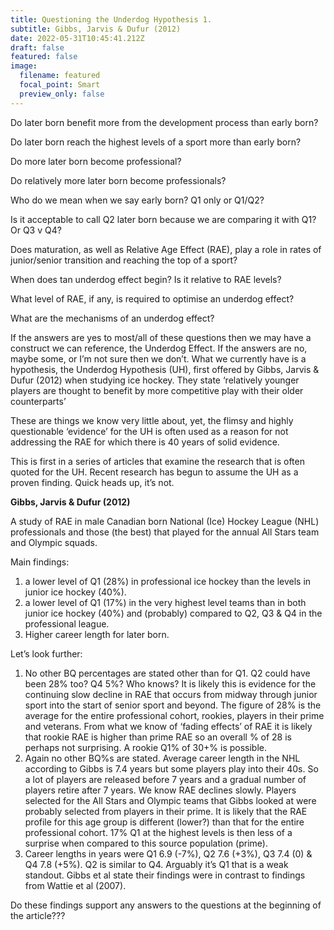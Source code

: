 ```yaml
---
title: Questioning the Underdog Hypothesis 1.
subtitle: Gibbs, Jarvis & Dufur (2012)
date: 2022-05-31T10:45:41.212Z
draft: false
featured: false
image:
  filename: featured
  focal_point: Smart
  preview_only: false
---
```

Do later born benefit more from the development process than early born?

Do later born reach the highest levels of a sport more than early born?

Do more later born become professional?

Do relatively more later born become professionals?

Who do we mean when we say early born? Q1 only or Q1/Q2?

Is it acceptable to call Q2 later born because we are comparing it with Q1? Or Q3 v Q4?

Does maturation, as well as Relative Age Effect (RAE), play a role in rates of junior/senior transition and reaching the top of a sport? 

When does tan underdog effect begin? Is it relative to RAE levels?

What level of RAE, if any, is required to optimise an underdog effect?

What are the mechanisms of an underdog effect?

If the answers are yes to most/all of these questions then we may have a construct we can reference, the Underdog Effect. If the answers are no, maybe some, or I’m not sure then we don’t. What we currently have is a hypothesis, the Underdog Hypothesis (UH), first offered by Gibbs, Jarvis & Dufur (2012) when studying ice hockey. They state ‘relatively younger players are thought to benefit by more competitive play with their older counterparts’

These are things we know very little about, yet, the flimsy and highly questionable ‘evidence’ for the UH is often used as a reason for not addressing the RAE for which there is 40 years of solid evidence.

This is first in a series of articles that examine the research that is often quoted for the UH. Recent research has begun to assume the UH as a proven finding. Quick heads up, it’s not.

**Gibbs, Jarvis & Dufur (2012)**

A study of RAE in male Canadian born National (Ice) Hockey League (NHL) professionals and those (the best) that played for the annual All Stars team and Olympic squads.

Main findings:

1. a lower level of Q1 (28%) in professional ice hockey than the levels in junior ice hockey (40%).
2. a lower level of Q1 (17%) in the very highest level teams than in both junior ice hockey (40%) and (probably) compared to Q2, Q3 & Q4 in the professional league.
3. Higher career length for later born.

Let’s look further:

1. No other BQ percentages are stated other than for Q1. Q2 could have been 28% too? Q4 5%? Who knows? It is likely this is evidence for the continuing slow decline in RAE that occurs from midway through junior sport into the start of senior sport and beyond. The figure of 28% is the average for the entire professional cohort, rookies, players in their prime and veterans. From what we know of ‘fading effects’ of RAE it is likely that rookie RAE is higher than prime RAE so an overall % of 28 is perhaps not surprising. A rookie Q1% of 30+% is possible.
2. Again no other BQ%s are stated. Average career length in the NHL according to Gibbs is 7.4 years but some players play into their 40s. So a lot of players are released before 7 years and a gradual number of players retire after 7 years. We know RAE declines slowly. Players selected for the All Stars and Olympic teams that Gibbs looked at were probably selected from players in their prime. It is likely that the RAE profile for this age group is different (lower?) than that for the entire professional cohort. 17% Q1 at the highest levels is then less of a surprise when compared to this source population (prime). 
3. Career lengths in years were Q1 6.9 (-7%), Q2 7.6 (+3%), Q3 7.4 (0) & Q4 7.8 (+5%). Q2 is similar to Q4. Arguably it’s Q1 that is a weak standout. Gibbs et al state their findings were in contrast to findings from Wattie et al (2007).

Do these findings support any answers to the questions at the beginning of the article???